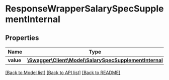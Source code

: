 # ResponseWrapperSalarySpecSupplementInternal

## Properties
Name | Type | Description | Notes
------------ | ------------- | ------------- | -------------
**value** | [**\Swagger\Client\Model\SalarySpecSupplementInternal**](SalarySpecSupplementInternal.md) |  | [optional] 

[[Back to Model list]](../README.md#documentation-for-models) [[Back to API list]](../README.md#documentation-for-api-endpoints) [[Back to README]](../README.md)


